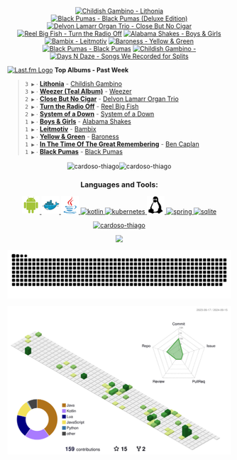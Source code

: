 <!-- lastfm -->
<p align="center"><a href="https://www.last.fm/music/Childish+Gambino/Lithonia"><img src="https://lastfm.freetls.fastly.net/i/u/64s/bbfd632a95e0535ed377c0b012d77a2b.jpg" title="Childish Gambino - Lithonia"></a> <a href="https://www.last.fm/music/Black+Pumas/Black+Pumas+(Deluxe+Edition)"><img src="https://lastfm.freetls.fastly.net/i/u/64s/f5b1e5c15d3ee9160c945da2d01181aa.jpg" title="Black Pumas - Black Pumas (Deluxe Edition)"></a> <a href="https://www.last.fm/music/Delvon+Lamarr+Organ+Trio/Close+But+No+Cigar"><img src="https://lastfm.freetls.fastly.net/i/u/64s/0d89fede15888a6df150b6475b9be583.jpg" title="Delvon Lamarr Organ Trio - Close But No Cigar"></a> <a href="https://www.last.fm/music/Reel+Big+Fish/Turn+the+Radio+Off"><img src="https://lastfm.freetls.fastly.net/i/u/64s/ca4172637c984cf5cc3ea77c49bf26ea.jpg" title="Reel Big Fish - Turn the Radio Off"></a> <a href="https://www.last.fm/music/Alabama+Shakes/Boys+&+Girls"><img src="https://lastfm.freetls.fastly.net/i/u/64s/077d7aeab42ab31814f4227273e0124b.png" title="Alabama Shakes - Boys & Girls"></a> <a href="https://www.last.fm/music/Bambix/Leitmotiv"><img src="https://lastfm.freetls.fastly.net/i/u/64s/27df840c29bffd7ed158f07929af052c.jpg" title="Bambix - Leitmotiv"></a> <a href="https://www.last.fm/music/Baroness/Yellow+&+Green"><img src="https://lastfm.freetls.fastly.net/i/u/64s/a0270bb85ce549649d99dcfaa6375030.png" title="Baroness - Yellow & Green"></a> <a href="https://www.last.fm/music/Black+Pumas/Black+Pumas"><img src="https://lastfm.freetls.fastly.net/i/u/64s/ef439d0047f456170ef7bdb57f971bd6.png" title="Black Pumas - Black Pumas"></a> <a href="https://www.last.fm/music/Childish+Gambino/%22Awaken,+My+Love!%22"><img src="https://lastfm.freetls.fastly.net/i/u/64s/d4f6f6f537a28b6b15f793515b95452b.png" title="Childish Gambino - "Awaken, My Love!""></a> <a href="https://www.last.fm/music/Days+N+Daze/Songs+We+Recorded+for+Splits"><img src="https://lastfm.freetls.fastly.net/i/u/64s/e3178dc9680b15c6aff0efa9e178d3b3.jpg" title="Days N Daze - Songs We Recorded for Splits"></a> </p>

<!--START_LASTFM_ALBUMS:{"period": "7day", "rows": 10}-->
<a href="https://last.fm" target="_blank"><img src="https://user-images.githubusercontent.com/17434202/215290617-e793598d-d7c9-428f-9975-156db1ba89cc.svg" alt="Last.fm Logo" width="18" height="13"/></a> **Top Albums - Past Week**

> `3 ▶️` ∙ **[Lithonia](https://www.last.fm/music/Childish+Gambino/Lithonia)** - [Childish Gambino](https://www.last.fm/music/Childish+Gambino)<br/>
> `3 ▶️` ∙ **[Weezer (Teal Album)](https://www.last.fm/music/Weezer/Weezer+(Teal+Album))** - [Weezer](https://www.last.fm/music/Weezer)<br/>
> `2 ▶️` ∙ **[Close But No Cigar](https://www.last.fm/music/Delvon+Lamarr+Organ+Trio/Close+But+No+Cigar)** - [Delvon Lamarr Organ Trio](https://www.last.fm/music/Delvon+Lamarr+Organ+Trio)<br/>
> `2 ▶️` ∙ **[Turn the Radio Off](https://www.last.fm/music/Reel+Big+Fish/Turn+the+Radio+Off)** - [Reel Big Fish](https://www.last.fm/music/Reel+Big+Fish)<br/>
> `2 ▶️` ∙ **[System of a Down](https://www.last.fm/music/System+of+a+Down/System+of+a+Down)** - [System of a Down](https://www.last.fm/music/System+of+a+Down)<br/>
> `1 ▶️` ∙ **[Boys & Girls](https://www.last.fm/music/Alabama+Shakes/Boys+&+Girls)** - [Alabama Shakes](https://www.last.fm/music/Alabama+Shakes)<br/>
> `1 ▶️` ∙ **[Leitmotiv](https://www.last.fm/music/Bambix/Leitmotiv)** - [Bambix](https://www.last.fm/music/Bambix)<br/>
> `1 ▶️` ∙ **[Yellow & Green](https://www.last.fm/music/Baroness/Yellow+&+Green)** - [Baroness](https://www.last.fm/music/Baroness)<br/>
> `1 ▶️` ∙ **[In The Time Of The Great Remembering](https://www.last.fm/music/Ben+Caplan/In+The+Time+Of+The+Great+Remembering)** - [Ben Caplan](https://www.last.fm/music/Ben+Caplan)<br/>
> `1 ▶️` ∙ **[Black Pumas](https://www.last.fm/music/Black+Pumas/Black+Pumas)** - [Black Pumas](https://www.last.fm/music/Black+Pumas)<br/>
<!--END_LASTFM_ALBUMS-->

<p align="center"><img align="center" src="https://github-readme-stats-nine-kohl.vercel.app/api?username=cardoso-thiago&show_icons=true&locale=en&theme=gotham&hide=issues,contribs" alt="cardoso-thiago" /><img align="center" src="https://github-readme-stats-nine-kohl.vercel.app/api/top-langs?username=cardoso-thiago&show_icons=true&locale=en&layout=compact&theme=gotham" alt="cardoso-thiago" /></p>

<h3 align="center">Languages and Tools:</h3>
<p align="center"> <a href="https://developer.android.com" target="_blank"> <img src="https://github.com/devicons/devicon/blob/master/icons/android/android-original.svg" alt="android" width="40" height="40"/> </a> <a href="https://www.docker.com/" target="_blank"> <img src="https://github.com/devicons/devicon/blob/master/icons/docker/docker-original.svg" alt="docker" width="40" height="40"/> </a> <a href="https://www.java.com" target="_blank"> <img src="https://github.com/devicons/devicon/blob/master/icons/java/java-original.svg" alt="java" width="40" height="40"/> </a> <a href="https://kotlinlang.org" target="_blank"> <img src="https://www.vectorlogo.zone/logos/kotlinlang/kotlinlang-icon.svg" alt="kotlin" width="40" height="40"/> </a> <a href="https://kubernetes.io" target="_blank"> <img src="https://www.vectorlogo.zone/logos/kubernetes/kubernetes-icon.svg" alt="kubernetes" width="40" height="40"/> </a> <a href="https://www.linux.org/" target="_blank"> <img src="https://github.com/devicons/devicon/blob/master/icons/linux/linux-plain.svg" alt="linux" width="40" height="40"/> </a> <a href="https://spring.io/" target="_blank"> <img src="https://www.vectorlogo.zone/logos/springio/springio-icon.svg" alt="spring" width="40" height="40"/> </a> <a href="https://www.sqlite.org/" target="_blank"> <img src="https://www.vectorlogo.zone/logos/sqlite/sqlite-icon.svg" alt="sqlite" width="40" height="40"/> </a> </p>

<p align="center"> <a href="https://github.com/ryo-ma/github-profile-trophy"><img src="https://github-profile-trophy.vercel.app/?username=cardoso-thiago&column=7" alt="cardoso-thiago" /></a> </p>

<!--START_SECTION:comicstrip-->
<p align="center">
 <a href="https://xkcd.com/">
 <img src="https://imgs.xkcd.com/comics/asteroid_news.png" />
</a>
</p>
<!--END_SECTION:comicstrip-->

![](https://github.com/cardoso-thiago/cardoso-thiago/raw/output/github-snake.svg)

![](profile-3d-contrib/profile-green-animate.svg)
